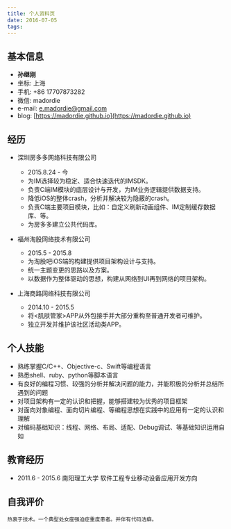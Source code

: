 ```yaml
---
title: 个人资料页
date: 2016-07-05
tags:
---
```


## 基本信息

 - __孙继刚__
 - 坐标: 上海
 - 手机: +86 17707873282
 - 微信: madordie
 - e-mail: <e.madordie@gmail.com>
 - blog: [https://madordie.github.io](https://madordie.github.io)


## 经历

 - 深圳房多多网络科技有限公司
 	- 2015.8.24 - 今
 	- 为IM选择较为稳定、适合快速迭代的IMSDK。
 	- 负责C端IM模块的底层设计与开发，为IM业务逻辑提供数据支持。
 	- 降低iOS的整体crash，分析并解决较为隐蔽的crash。
 	- 负责C端主要项目模块，比如：自定义刷新动画组件、IM定制缓存数据库、等。
 	- 为房多多建立公共代码库。


 - 福州淘股网络技术有限公司
 	- 2015.5 - 2015.8
 	- 为淘股吧iOS端的构建提供项目架构设计与支持。
 	- 统一主题变更的思路以及方案。
 	- 以数据作为整体驱动的思想，构建从网络到UI再到网络的项目架构。


 - 上海商路网络科技有限公司
 	- 2014.10 - 2015.5
 	- 将<肌肤管家>APP从外包接手并大部分重构至普通开发者可维护。
 	- 独立开发并维护该社区活动类APP。


 ## 个人技能

 - 熟练掌握C/C++、Objective-c、Swift等编程语言
 - 熟悉shell、ruby、python等脚本语言
 - 有良好的编程习惯、较强的分析并解决问题的能力，并能积极的分析并总结所遇到的问题
 - 对项目架构有一定的认识和把握，能够搭建较为优秀的项目框架
 - 对面向对象编程、面向切片编程、等编程思想在实践中的应用有一定的认识和理解
 - 对编码基础知识：线程、网络、布局、适配、Debug调试、等基础知识运用自如


## 教育经历

 - 2011.6 - 2015.6 南阳理工大学 软件工程专业移动设备应用开发方向


## 自我评价

	热衷于技术。一个典型处女座强迫症重度患者。并伴有代码洁癖。